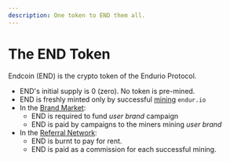 ```yaml
---
description: One token to END them all.
---
```


# The END Token

Endcoin (END) is the crypto token of the Endurio Protocol.

* END's initial supply is 0 (zero). No token is pre-mined.
* END is freshly minted only by successful [mining](por/mining.md) `endur.io`
* In the [Brand Market](./):
  * END is required to fund _user brand_ campaign
  * END is paid by campaigns to the miners mining _user brand_
* In the [Referral Network](referral-network.md):
  * END is burnt to pay for rent.
  * END is paid as a commission for each successful mining.

